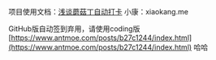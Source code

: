 项目使用文档：[浅谈蘑菇丁自动打卡](https://www.antmoe.com/posts/b27c1244/index.html)
小康：xiaokang.me

GitHub版自动签到弃用，请使用coding版[https://www.antmoe.com/posts/b27c1244/index.html](https://www.antmoe.com/posts/b27c1244/index.html)
哈哈
